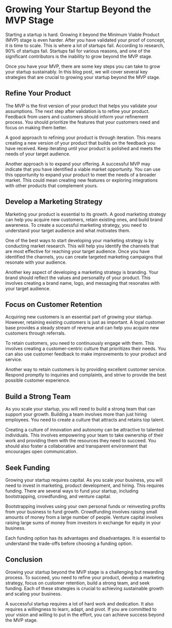 # Growing Your Startup Beyond the MVP Stage

Starting a startup is hard. Growing it beyond the Minimum Viable Product (MVP) stage is even harder. After you have validated your proof of concept, it is time to scale. This is where a lot of startups fail. According to research, 90% of startups fail. Startups fail for various reasons, and one of the significant contributors is the inability to grow beyond the MVP stage.

Once you have your MVP, there are some key steps you can take to grow your startup sustainably. In this blog post, we will cover several key strategies that are crucial to growing your startup beyond the MVP stage.

## Refine Your Product

The MVP is the first version of your product that helps you validate your assumptions. The next step after validation is to refine your product. Feedback from users and customers should inform your refinement process. You should prioritize the features that your customers need and focus on making them better.

A good approach to refining your product is through iteration. This means creating a new version of your product that builds on the feedback you have received. Keep iterating until your product is polished and meets the needs of your target audience.

Another approach is to expand your offering. A successful MVP may indicate that you have identified a viable market opportunity. You can use this opportunity to expand your product to meet the needs of a broader market. This could mean creating new features or exploring integrations with other products that complement yours.

## Develop a Marketing Strategy

Marketing your product is essential to its growth. A good marketing strategy can help you acquire new customers, retain existing ones, and build brand awareness. To create a successful marketing strategy, you need to understand your target audience and what motivates them.

One of the best ways to start developing your marketing strategy is by conducting market research. This will help you identify the channels that are most effective for reaching your target audience. Once you have identified the channels, you can create targeted marketing campaigns that resonate with your audience.

Another key aspect of developing a marketing strategy is branding. Your brand should reflect the values and personality of your product. This involves creating a brand name, logo, and messaging that resonates with your target audience.

## Focus on Customer Retention

Acquiring new customers is an essential part of growing your startup. However, retaining existing customers is just as important. A loyal customer base provides a steady stream of revenue and can help you acquire new customers through referrals.

To retain customers, you need to continuously engage with them. This involves creating a customer-centric culture that prioritizes their needs. You can also use customer feedback to make improvements to your product and service.

Another way to retain customers is by providing excellent customer service. Respond promptly to inquiries and complaints, and strive to provide the best possible customer experience.

## Build a Strong Team

As you scale your startup, you will need to build a strong team that can support your growth. Building a team involves more than just hiring employees. You need to create a culture that attracts and retains top talent.

Creating a culture of innovation and autonomy can be attractive to talented individuals. This involves empowering your team to take ownership of their work and providing them with the resources they need to succeed. You should also foster a collaborative and transparent environment that encourages open communication.

## Seek Funding

Growing your startup requires capital. As you scale your business, you will need to invest in marketing, product development, and hiring. This requires funding. There are several ways to fund your startup, including bootstrapping, crowdfunding, and venture capital.

Bootstrapping involves using your own personal funds or reinvesting profits from your business to fund growth. Crowdfunding involves raising small amounts of money from a large number of people. Venture capital involves raising large sums of money from investors in exchange for equity in your business.

Each funding option has its advantages and disadvantages. It is essential to understand the trade-offs before choosing a funding option.

## Conclusion

Growing your startup beyond the MVP stage is a challenging but rewarding process. To succeed, you need to refine your product, develop a marketing strategy, focus on customer retention, build a strong team, and seek funding. Each of these strategies is crucial to achieving sustainable growth and scaling your business.

A successful startup requires a lot of hard work and dedication. It also requires a willingness to learn, adapt, and pivot. If you are committed to your vision and willing to put in the effort, you can achieve success beyond the MVP stage.